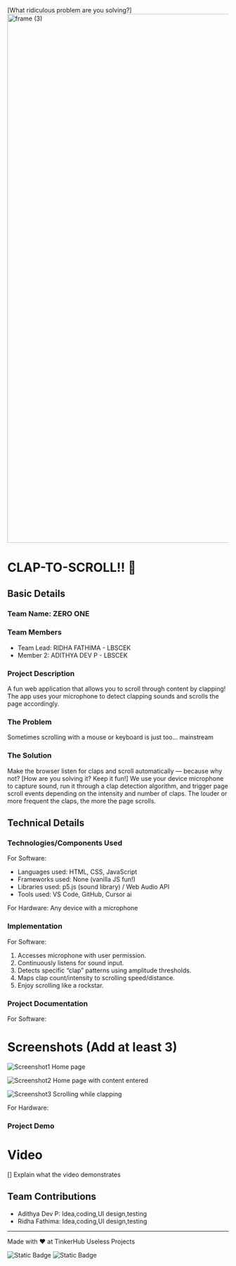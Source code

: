 [What ridiculous problem are you solving?]
<img width="3188" height="1202" alt="frame (3)" src="https://github.com/user-attachments/assets/517ad8e9-ad22-457d-9538-a9e62d137cd7" />


# CLAP-TO-SCROLL!! 🎯


## Basic Details
### Team Name: ZERO ONE


### Team Members
- Team Lead: RIDHA FATHIMA - LBSCEK
- Member 2: ADITHYA DEV P - LBSCEK


### Project Description
A fun web application that allows you to scroll through content by clapping! The app uses your microphone to detect clapping sounds and scrolls the page accordingly.

### The Problem 
Sometimes scrolling with a mouse or keyboard is just too… mainstream
### The Solution
Make the browser listen for claps and scroll automatically — because why not?
[How are you solving it? Keep it fun!]
We use your device microphone to capture sound, run it through a clap detection algorithm, and trigger page scroll events depending on the intensity and number of claps. The louder or more frequent the claps, the more the page scrolls.



## Technical Details
### Technologies/Components Used
For Software:
- Languages used: HTML, CSS, JavaScript
- Frameworks used: None (vanilla JS fun!)
- Libraries used: p5.js (sound library) / Web Audio API
- Tools used: VS Code, GitHub, Cursor ai


For Hardware:
Any device with a microphone

### Implementation
For Software:
1. Accesses microphone with user permission.
2. Continuously listens for sound input.
3. Detects specific “clap” patterns using amplitude thresholds.
4. Maps clap count/intensity to scrolling speed/distance.
5. Enjoy scrolling like a rockstar.


### Project Documentation
For Software:

# Screenshots (Add at least 3)
![Screenshot1](<img width="1919" height="1024" alt="Screenshot 2025-08-09 023245" src="https://github.com/user-attachments/assets/0822d70a-7255-495f-ac17-a817c22c1f51" />
)
Home page

![Screenshot2](<img width="1915" height="963" alt="Screenshot 2025-08-09 023058" src="https://github.com/user-attachments/assets/0a425265-3d61-4ad1-b63d-d90edd14a4e4" />
)
Home page with content entered

![Screenshot3](<img width="1919" height="1028" alt="Screenshot 2025-08-09 023130" src="https://github.com/user-attachments/assets/ce963e8a-13fa-4fbf-a787-d11199822fe9" />
)
Scrolling while clapping


For Hardware:

### Project Demo
# Video
[]
Explain what the video demonstrates



## Team Contributions
- Adithya Dev P: Idea,coding,UI design,testing
- Ridha Fathima: Idea,coding,UI design,testing


---
Made with ❤ at TinkerHub Useless Projects 

![Static Badge](https://img.shields.io/badge/TinkerHub-24?color=%23000000&link=https%3A%2F%2Fwww.tinkerhub.org%2F)
![Static Badge](https://img.shields.io/badge/UselessProjects--25-25?link=https%3A%2F%2Fwww.tinkerhub.org%2Fevents%2FQ2Q1TQKX6Q%2FUseless%2520Projects)
